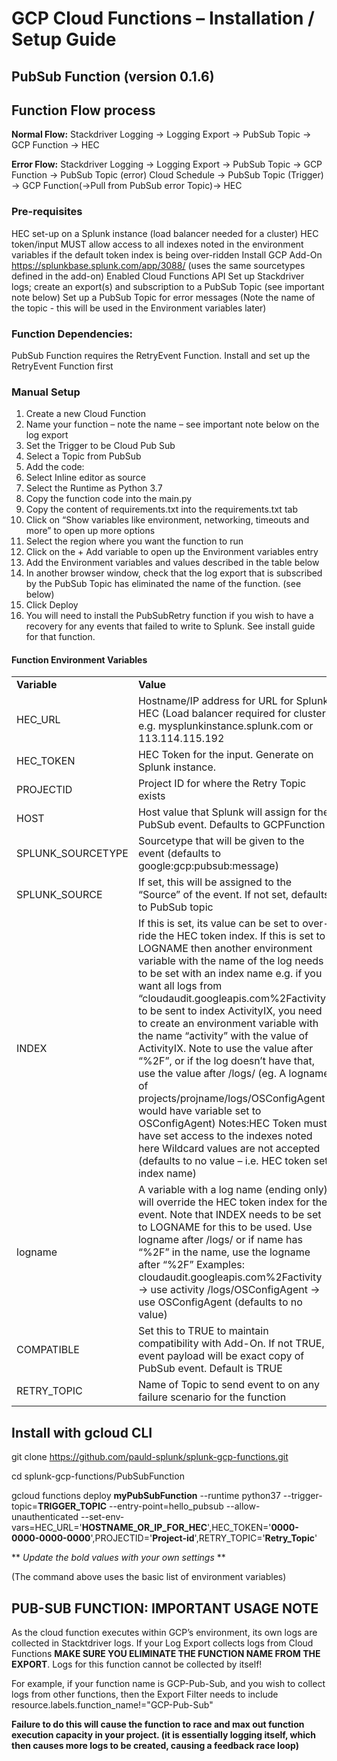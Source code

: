 # GCP Cloud Functions – Installation / Setup Guide

## PubSub Function (version 0.1.6)

## **Function Flow process**

**Normal Flow:**
Stackdriver Logging -> Logging Export -> PubSub Topic -> GCP Function -> HEC

**Error Flow:** 
Stackdriver Logging -> Logging Export -> PubSub Topic -> GCP Function -> PubSub Topic (error)
Cloud Schedule -> PubSub Topic (Trigger) -> GCP Function(->Pull from PubSub error Topic)-> HEC

### **Pre-requisites**

HEC set-up on a Splunk instance (load balancer needed for a cluster)
HEC token/input MUST allow access to all indexes noted in the environment variables if the default token index is being over-ridden
Install GCP Add-On https://splunkbase.splunk.com/app/3088/ (uses the same sourcetypes defined in the add-on)
Enabled Cloud Functions API
Set up Stackdriver logs; create an export(s) and subscription to a PubSub Topic (see important note below)
Set up a PubSub Topic for error messages (Note the name of the topic -  this will be used in the Environment variables later)

### **Function Dependencies:**
PubSub Function requires the RetryEvent Function. Install and set up the RetryEvent Function first


### **Manual Setup**
1.	Create a new Cloud Function
2.	Name your function – note the name – see important note below on the log export
3.	Set the Trigger to be Cloud Pub Sub 
4.	Select a Topic from PubSub
5.	Add the code:
6.	Select Inline editor as source
7.	Select the Runtime as Python 3.7
8.	Copy the function code into the main.py
9.	Copy the content of requirements.txt into the requirements.txt tab
10.	Click on “Show variables like environment, networking, timeouts and more” to open up more options
11.	Select the region where you want the function to run
12.	Click on the + Add variable to open up the Environment variables entry
13.	Add the Environment variables and values described in the table below
14.	In another browser window, check that the log export that is subscribed by the PubSub Topic has eliminated the name of the function. (see below)
15.	Click Deploy
16.	You will need to install the PubSubRetry function if you wish to have a recovery for any events that failed to write to Splunk. See install guide for that function.

#### Function Environment Variables

<table><tr><td><strong>Variable</strong></td><td><strong>Value</strong></td></tr>
<tr><td>HEC_URL</td><td>Hostname/IP address for URL for Splunk HEC (Load balancer required for cluster)
e.g. mysplunkinstance.splunk.com or 113.114.115.192</td></tr>
<tr><td>HEC_TOKEN</td><td>HEC Token for the input. Generate on Splunk instance.</td></tr>
<tr><td>PROJECTID</td><td>Project ID for where the Retry Topic exists</td></tr>
<tr><td>HOST</td><td>Host value that Splunk will assign for the PubSub event. Defaults to GCPFunction</td></tr>
<tr><td>SPLUNK_SOURCETYPE</td><td>Sourcetype that will be given to the event (defaults to google:gcp:pubsub:message)</td></tr>
<tr><td>SPLUNK_SOURCE</td><td>If set, this will be assigned to the “Source” of the event. If not set, defaults to PubSub topic</td></tr>
<tr><td>INDEX</td><td>If this is set, its value can be set to over-ride the HEC token index. If this is set to LOGNAME then another environment variable with the name of the log needs to be set with an index name e.g. if you want all logs from “cloudaudit.googleapis.com%2Factivity” to be sent to index ActivityIX, you need to create an environment variable with the name “activity” with the value of ActivityIX. 
Note to use the value after “%2F”, or if the log doesn’t have that, use the value after /logs/ (eg. A logname of projects/projname/logs/OSConfigAgent would have variable set to OSConfigAgent)
Notes:HEC Token must have set access to the indexes noted here
Wildcard values are not accepted
(defaults to no value – i.e. HEC token set index name)</td></tr>
<tr><td>logname</td><td>A variable with a log name (ending only) will override the HEC token index for the event. Note that INDEX needs to be set to LOGNAME for this to be used. Use logname after /logs/ or if name has “%2F” in the name, use the logname after “%2F” 
Examples:
cloudaudit.googleapis.com%2Factivity -> use activity 
/logs/OSConfigAgent -> use OSConfigAgent
(defaults to no value)</td></tr>
<tr><td>COMPATIBLE</td><td>Set this to TRUE to maintain compatibility with Add-On. If not TRUE, event payload will be exact copy of PubSub event. Default is TRUE</td></tr>
<tr><td>RETRY_TOPIC</td><td>Name of Topic to send event to on any failure scenario for the function</td></tr>
</table>


## Install with gcloud CLI

git clone https://github.com/pauld-splunk/splunk-gcp-functions.git

cd splunk-gcp-functions/PubSubFunction

gcloud functions deploy **myPubSubFunction** --runtime python37 --trigger-topic=**TRIGGER_TOPIC** --entry-point=hello_pubsub --allow-unauthenticated --set-env-vars=HEC_URL='**HOSTNAME_OR_IP_FOR_HEC**',HEC_TOKEN='**0000-0000-0000-0000**',PROJECTID='**Project-id**',RETRY_TOPIC='**Retry_Topic**'

** *Update the bold values with your own settings* **

(The command above uses the basic list of environment variables)

## PUB-SUB FUNCTION: IMPORTANT USAGE NOTE

As the cloud function executes within GCP’s environment, its own logs are collected in Stacktdriver logs. If your Log Export collects logs from Cloud Functions **MAKE SURE YOU ELIMINATE THE FUNCTION NAME FROM THE EXPORT**. Logs for this function cannot be collected by itself! 

For example, if your function name is GCP-Pub-Sub, and you wish to collect logs from other functions, then the Export Filter needs to include resource.labels.function_name!="GCP-Pub-Sub"

**Failure to do this will cause the function to race and max out function execution capacity in your project. (it is essentially logging itself, which then causes more logs to be created, causing a feedback race loop)**




